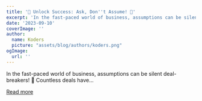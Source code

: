 ```yaml
---
title: '🚀 Unlock Success: Ask, Don''t Assume! 🚀'
excerpt: 'In the fast-paced world of business, assumptions can be silent deal-breakers! 🤝  Countless deals have...'
date: '2023-09-10'
coverImage: ''
author:
  name: Koders
  picture: "assets/blog/authors/koders.png"
ogImage:
  url: ''
---
```


In the fast-paced world of business, assumptions can be silent deal-breakers! 🤝  Countless deals have...

[Read more](https://dev.to/apetryla/unlock-success-ask-dont-assume-34fd)
